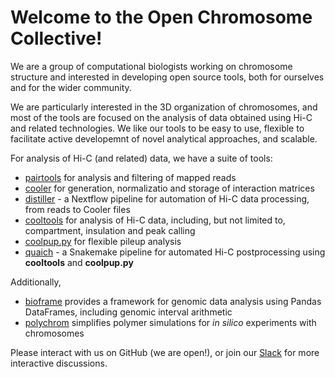 # Welcome to the Open Chromosome Collective!

We are a group of computational biologists working on chromosome structure and interested in developing open source tools, both for ourselves and for the wider community.

We are particularly interested in the 3D organization of chromosomes, and most of the tools are focused on the analysis of data obtained using Hi-C and related technologies. We like our tools to be easy to use, flexible to facilitate active developemnt of novel analytical approaches, and scalable.

For analysis of Hi-C (and related) data, we have a suite of tools:
 - [pairtools](https://www.github.com/mirnylab/pairtools) for analysis and filtering of mapped reads
 - [cooler](https://www.github.com/mirnylab/cooler) for generation, normalizatio and storage of interaction matrices
 - [distiller](https://www.github.com/mirnylab/distiller-nf) - a Nextflow pipeline for automation of Hi-C data processing, from reads to Cooler files
 - [cooltools](https://www.github.com/mirnylab/cooltools) for analysis of Hi-C data, including, but not limited to, compartment, insulation and peak calling
 - [coolpup.py](https://www.github.com/open2c/coolpuppy) for flexible pileup analysis
 - [quaich](https://www.github.com/open2c/quaich) - a Snakemake pipeline for automated Hi-C postprocessing using **cooltools** and **coolpup.py**
 
 Additionally,
  - [bioframe](https://www.github.com/mirnylab/bioframe) provides a framework for genomic data analysis using Pandas DataFrames, including genomic interval arithmetic
  - [polychrom](https://www.github.com/mirnylab/polychrom) simplifies polymer simulations for *in silico* experiments with chromosomes

Please interact with us on GitHub (we are open!), or join our [Slack](https://bit.ly/2UaOpAe) for more interactive discussions.
